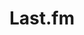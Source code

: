 ---
title: "Last.fm"
weight: 8
bootstrapiconclass: "bi-music-note-list"
description: "Everything I'm listening to."
link: "https://www.last.fm/user/mantecademani"
---